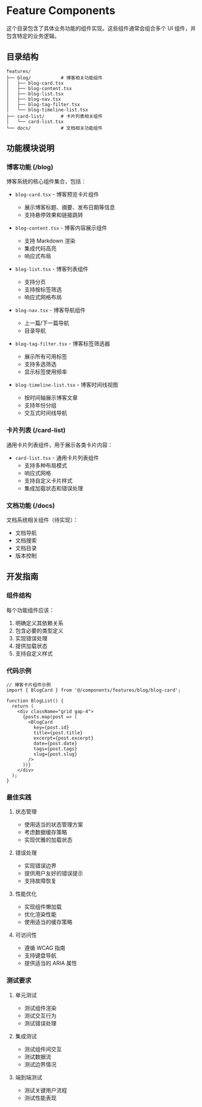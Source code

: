 # Feature Components

这个目录包含了具体业务功能的组件实现。这些组件通常会组合多个 UI 组件，并包含特定的业务逻辑。

## 目录结构

```
features/
├── blog/           # 博客相关功能组件
│   ├── blog-card.tsx
│   ├── blog-content.tsx
│   ├── blog-list.tsx
│   ├── blog-nav.tsx
│   ├── blog-tag-filter.tsx
│   └── blog-timeline-list.tsx
├── card-list/      # 卡片列表相关组件
│   └── card-list.tsx
└── docs/           # 文档相关功能组件
```

## 功能模块说明

### 博客功能 (/blog)
博客系统的核心组件集合，包括：

- `blog-card.tsx` - 博客预览卡片组件
  - 展示博客标题、摘要、发布日期等信息
  - 支持悬停效果和链接跳转

- `blog-content.tsx` - 博客内容展示组件
  - 支持 Markdown 渲染
  - 集成代码高亮
  - 响应式布局

- `blog-list.tsx` - 博客列表组件
  - 支持分页
  - 支持按标签筛选
  - 响应式网格布局

- `blog-nav.tsx` - 博客导航组件
  - 上一篇/下一篇导航
  - 目录导航

- `blog-tag-filter.tsx` - 博客标签筛选器
  - 展示所有可用标签
  - 支持多选筛选
  - 显示标签使用频率

- `blog-timeline-list.tsx` - 博客时间线视图
  - 按时间轴展示博客文章
  - 支持年份分组
  - 交互式时间线导航

### 卡片列表 (/card-list)
通用卡片列表组件，用于展示各类卡片内容：

- `card-list.tsx` - 通用卡片列表组件
  - 支持多种布局模式
  - 响应式网格
  - 支持自定义卡片样式
  - 集成加载状态和错误处理

### 文档功能 (/docs)
文档系统相关组件（待实现）：

- 文档导航
- 文档搜索
- 文档目录
- 版本控制

## 开发指南

### 组件结构
每个功能组件应该：

1. 明确定义其依赖关系
2. 包含必要的类型定义
3. 实现错误处理
4. 提供加载状态
5. 支持自定义样式

### 代码示例

```tsx
// 博客卡片组件示例
import { BlogCard } from '@/components/features/blog/blog-card';

function BlogList() {
  return (
    <div className="grid gap-4">
      {posts.map(post => (
        <BlogCard
          key={post.id}
          title={post.title}
          excerpt={post.excerpt}
          date={post.date}
          tags={post.tags}
          slug={post.slug}
        />
      ))}
    </div>
  );
}
```

### 最佳实践

1. 状态管理
   - 使用适当的状态管理方案
   - 考虑数据缓存策略
   - 实现优雅的加载状态

2. 错误处理
   - 实现错误边界
   - 提供用户友好的错误提示
   - 支持故障恢复

3. 性能优化
   - 实现组件懒加载
   - 优化渲染性能
   - 使用适当的缓存策略

4. 可访问性
   - 遵循 WCAG 指南
   - 支持键盘导航
   - 提供适当的 ARIA 属性

### 测试要求

1. 单元测试
   - 测试组件渲染
   - 测试交互行为
   - 测试错误处理

2. 集成测试
   - 测试组件间交互
   - 测试数据流
   - 测试边界情况

3. 端到端测试
   - 测试关键用户流程
   - 测试性能表现

